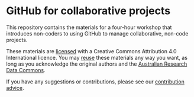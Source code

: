 # GitHub for collaborative projects

This repository contains the materials for a four-hour workshop that introduces non-coders to using GitHub to manage collaborative, non-code projects.

These materials are [licensed](LICENCE.md) with a Creative Commons Attribution 4.0 International licence. You may [reuse](REUSE.md) these materials any way you want, as long as you acknowledge the original authors and the [Australian Research Data Commons](https://www.ardc.edu.au/).

If you have any suggestions or contributions, please see our [contribution advice](CONTRIBUTING.md).
